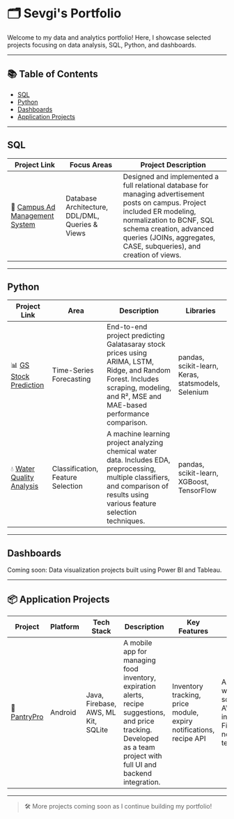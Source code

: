 # 🗂 Sevgi's Portfolio

Welcome to my data and analytics portfolio! Here, I showcase selected projects focusing on data analysis, SQL, Python, and dashboards.

---

## 📚 Table of Contents
- [SQL](#sql)
- [Python](#python)
- [Dashboards](#dashboards)
- [Application Projects](#-application-projects)

---

## SQL

| Project Link | Focus Areas | Project Description |
|--------------|------------------|----------------------|
| 🧱 [Campus Ad Management System](https://github.com/sevgitc/adsWise) | Database Architecture, DDL/DML, Queries & Views | Designed and implemented a full relational database for managing advertisement posts on campus. Project included ER modeling, normalization to BCNF, SQL schema creation, advanced queries (JOINs, aggregates, CASE, subqueries), and creation of views. | ER modeling, SQL scripting (DDL & DML), writing complex queries & views in MySQL |


---

## Python

| Project Link | Area | Description | Libraries |
|--------------|------|-------------|-----------|
| 📊 [GS Stock Prediction](https://github.com/sevgitc/Stock-Price-Prediction-Galatasaray) | Time-Series Forecasting | End-to-end project predicting Galatasaray stock prices using ARIMA, LSTM, Ridge, and Random Forest. Includes scraping, modeling, and R², MSE and MAE-based performance comparison. | pandas, scikit-learn, Keras, statsmodels, Selenium |
| 💧 [Water Quality Analysis](https://github.com/sevgitc/water-quality-analysis) | Classification, Feature Selection | A machine learning project analyzing chemical water data. Includes EDA, preprocessing, multiple classifiers, and comparison of results using various feature selection techniques. | pandas, scikit-learn, XGBoost, TensorFlow |




---

## Dashboards

Coming soon: Data visualization projects built using Power BI and Tableau.


---

## 📦 Application Projects

| Project | Platform | Tech Stack | Description | Key Features | My Role | 
|---------|----------|------------|--------------|---------|-------------|
| 📱 [PantryPro](https://github.com/sevgitc/PantryPro) | Android | Java, Firebase, AWS, ML Kit, SQLite | A mobile app for managing food inventory, expiration alerts, recipe suggestions, and price tracking. Developed as a team project with full UI and backend integration. | Inventory tracking, price module, expiry notifications, recipe API | Android UI, web scraping & AWS integration, Firebase notifications, team lead |



---

> 🛠 More projects coming soon as I continue building my portfolio!
